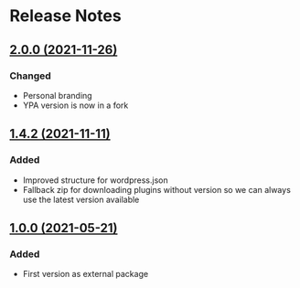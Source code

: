 # Release Notes

## [2.0.0 (2021-11-26)](<https://github.com/joskoomen/wp-cli/releases/tag/2.0.0>)

### Changed
- Personal branding
- YPA version is now in a fork

## [1.4.2 (2021-11-11)](<https://github.com/your-personal-agency/ypa-wp-cli/releases/tag/1.4.2>)

### Added
- Improved structure for wordpress.json
- Fallback zip for downloading plugins without version so we can always use the latest version available

## [1.0.0 (2021-05-21)](<https://github.com/your-personal-agency/ypa-wp-cli/releases/tag/1.0.0>)

### Added
- First version as external package
